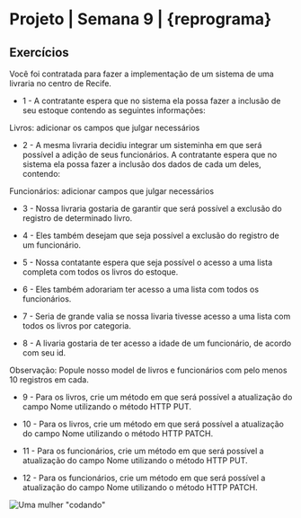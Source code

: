# Projeto | Semana 9 | {reprograma}
## Exercícios

Você foi contratada para fazer a implementação de um sistema de uma livraria no centro de Recife.

- 1 - A contratante espera que no sistema ela possa fazer a inclusão de seu estoque contendo as seguintes informações:

Livros: adicionar os campos que julgar necessários

- 2 - A mesma livraria decidiu integrar um sisteminha em que será possível a adição de seus funcionários. A contratante espera que no sistema ela possa fazer a inclusão dos dados de cada um deles, contendo:

Funcionários: adicionar campos que julgar necessários

- 3 - Nossa livraria gostaria de garantir que será possível a exclusão do registro de determinado livro.

- 4 - Eles também desejam que seja possível a exclusão do registro de um funcionário.

- 5 - Nossa contatante espera que seja possível o acesso a uma lista completa com todos os livros do estoque.

- 6 - Eles também adorariam ter acesso a uma lista com todos os funcionários.

- 7 - Seria de grande valia se nossa livaria tivesse acesso a uma lista com todos os livros por categoria.

- 8 - A livaria gostaria de ter acesso a idade de um funcionário, de acordo com seu id.

Observação: Popule nosso model de livros e funcionários com pelo menos 10 registros em cada.

- 9 - Para os livros, crie um método em que será possível a atualização do campo Nome utilizando o método HTTP PUT.

- 10 - Para os livros, crie um método em que será possível a atualização do campo Nome utilizando o método HTTP PATCH.

- 11 - Para os funcionários, crie um método em que será possível a atualização do campo Nome utilizando o método HTTP PUT.

- 12 - Para os funcionários, crie um método em que será possível a atualização do campo Nome utilizando o método HTTP PATCH.


![Uma mulher "codando"](https://encrypted-tbn0.gstatic.com/images?q=tbn%3AANd9GcQyR3G0NhrFxw97N9CGleNRdIG1WEAJDmg9WQ&usqp=CAU)